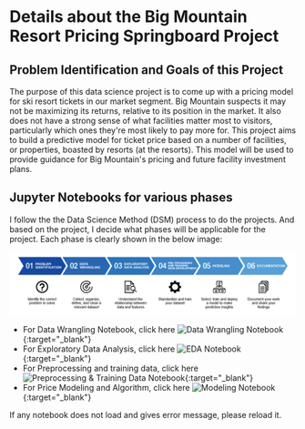 # Details about the Big Mountain Resort Pricing Springboard Project

## Problem Identification and Goals of this Project
The purpose of this data science project is to come up with a pricing model for ski resort tickets in our market segment. Big Mountain suspects it may not be maximizing its returns, relative to its position in the market. It also does not have a strong sense of what facilities matter most to visitors, particularly which ones they're most likely to pay more for. This project aims to build a predictive model for ticket price based on a number of facilities, or properties, boasted by resorts (at the resorts). This model will be used to provide guidance for Big Mountain's pricing and future facility investment plans.

## Jupyter Notebooks for various phases
I follow the the Data Science Method (DSM) process to do the projects. And based on the project, I decide what phases will be applicable for the project. Each phase is clearly shown in the below image:

<img src="https://github.com/jayguptacal/portfolio/blob/main/image/MLmethodology.jpg">

- For Data Wrangling Notebook, click here ![Data Wrangling Notebook](/Notebooks/02_data_wrangling.ipynb){:target="_blank"}
- For Exploratory Data Analysis, click here ![EDA Notebook](/Notebooks/03_exploratory_data_analysis.ipynb){:target="_blank"}
- For Preprocessing and training data, click here ![Preprocessing & Training Data Notebook](/Notebooks/04_preprocessing_and_training.ipynb){:target="_blank"}
- For Price Modeling and Algorithm, click here ![Modeling Notebook](/Notebooks/05_modeling.ipynb){:target="_blank"}

If any notebook does not load and gives error message, please reload it.
